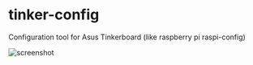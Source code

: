 # tinker-config
Configuration tool for Asus Tinkerboard (like raspberry pi raspi-config)


![screenshot](http://i.imgur.com/TNl2JpB.png )
